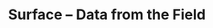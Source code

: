 ---
title: Surface – Data from the Field
builder: true
type: coming-soon

# Content section
sections:
  - headerSection
  - servicesSection
  - subscribeSection
  - contactSection
  - mapSection

# Background effect
surfaceEffect: 
  enable: true
  speed: 0.0002
  ambient: "#880066"
  diffuse: "#16b6ea"

---